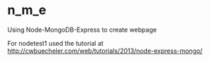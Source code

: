 # n_m_e
Using Node-MongoDB-Express to create webpage

  
For nodetest1 used the tutorial at http://cwbuecheler.com/web/tutorials/2013/node-express-mongo/    

